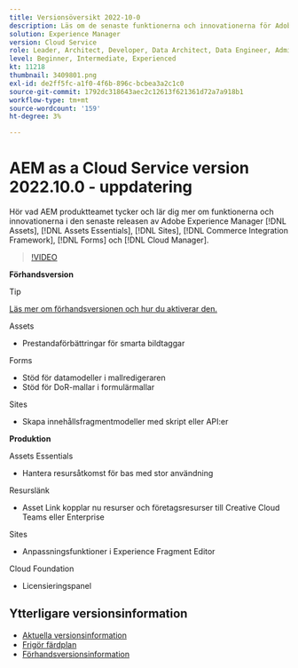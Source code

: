 ```yaml
---
title: Versionsöversikt 2022-10-0
description: Läs om de senaste funktionerna och innovationerna för Adobe Experience Manager 2022-10-0 [!DNL Assets Essentials], [!DNL Sites], [!DNL Screens], [!DNL Forms] och [!DNL Cloud Foundation].
solution: Experience Manager
version: Cloud Service
role: Leader, Architect, Developer, Data Architect, Data Engineer, Admin, User
level: Beginner, Intermediate, Experienced
kt: 11218
thumbnail: 3409801.png
exl-id: de2ff5fc-a1f0-4f6b-896c-bcbea3a2c1c0
source-git-commit: 1792dc318643aec2c12613f621361d72a7a918b1
workflow-type: tm+mt
source-wordcount: '159'
ht-degree: 3%

---
```


# AEM as a Cloud Service version 2022.10.0 - uppdatering

Hör vad AEM produktteamet tycker och lär dig mer om funktionerna och innovationerna i den senaste releasen av Adobe Experience Manager [!DNL Assets], [!DNL Assets Essentials], [!DNL Sites], [!DNL Commerce Integration Framework], [!DNL Forms] och [!DNL Cloud Manager].

>[!VIDEO](https://video.tv.adobe.com/v/3409801/?quality=12&learn=on)

**Förhandsversion**

>[!TIP]
>
>[Läs mer om förhandsversionen och hur du aktiverar den.](https://experienceleague.adobe.com/docs/experience-manager-cloud-service/content/release-notes/prerelease.html)

Assets

* Prestandaförbättringar för smarta bildtaggar

Forms

* Stöd för datamodeller i mallredigeraren
* Stöd för DoR-mallar i formulärmallar

Sites

* Skapa innehållsfragmentmodeller med skript eller API:er

**Produktion**

Assets Essentials

* Hantera resursåtkomst för bas med stor användning

Resurslänk

* Asset Link kopplar nu resurser och företagsresurser till Creative Cloud Teams eller Enterprise

Sites

* Anpassningsfunktioner i Experience Fragment Editor

Cloud Foundation

* Licensieringspanel

<!-- Have questions about the release?  Discuss the release in [Experience League Communities](https://adobe.ly/3paYDAo) -->

## Ytterligare versionsinformation

* [Aktuella versionsinformation](https://experienceleague.adobe.com/docs/experience-manager-cloud-service/content/release-notes/home.html)
* [Frigör färdplan](https://experienceleague.adobe.com/docs/experience-manager-release-information/aem-release-updates/update-releases-roadmap.html)
* [Förhandsversionsinformation](https://experienceleague.adobe.com/docs/experience-manager-cloud-service/content/release-notes/prerelease.html)
